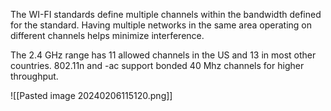 The WI-FI standards define multiple channels within the bandwidth defined for the standard. Having multiple networks in the same area operating on different channels helps minimize interference.

The 2.4 GHz range has 11 allowed channels in the US and 13 in most other countries. 802.11n and -ac support bonded 40 Mhz channels for higher throughput.

![[Pasted image 20240206115120.png]]